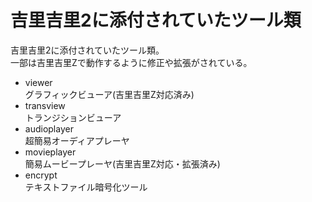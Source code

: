 # 吉里吉里2に添付されていたツール類

吉里吉里2に添付されていたツール類。  
一部は吉里吉里Zで動作するように修正や拡張がされている。

* viewer  
グラフィックビューア(吉里吉里Z対応済み)
* transview  
トランジションビューア
* audioplayer  
超簡易オーディアプレーヤ
* movieplayer  
簡易ムービープレーヤ(吉里吉里Z対応・拡張済み)
* encrypt  
テキストファイル暗号化ツール
